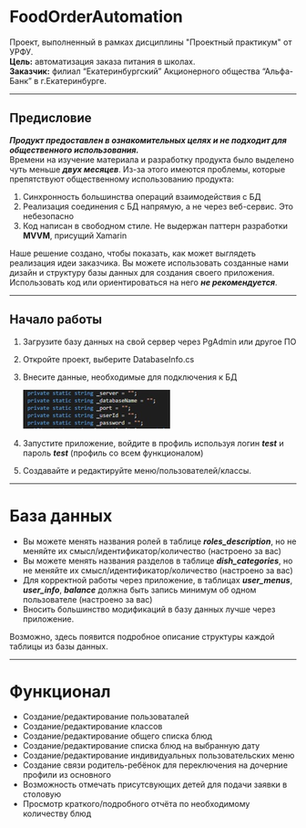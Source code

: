 # FoodOrderAutomation
Проект, выполненный в рамках дисциплины "Проектный практикум" от УРФУ.   
**Цель:** автоматизация заказа питания в школах.  
**Заказчик:** филиал “Екатеринбургский” Акционерного общества “Альфа-Банк” в г.Екатеринбурге.

<hr></hr>  

**Предисловие**
-----------------------------------
***Продукт предоставлен в ознакомительных целях и не подходит для общественного использования.***  
Времени на изучение материала и разработку продукта было выделено чуть меньше ***двух месяцев***. Из-за этого имеются проблемы, которые препятствуют общественному использованию продукта:  
1. Синхронность большинства операций взаимодействия с БД
2. Реализация соединения с БД напрямую, а не через веб-сервис. Это небезопасно
3. Код написан в свободном стиле. Не выдержан паттерн разработки **MVVM**, присущий Xamarin  

 Наше решение создано, чтобы показать, как может выглядеть реализация идеи заказчика. Вы можете использовать созданные нами дизайн и структуру базы данных для создания своего приложения. Использовать код или ориентироваться на него ***не рекомендуется***.
<hr></hr>  

**Начало работы**
-----------------------------------
1. Загрузите базу данных на свой сервер через PgAdmin или другое ПО
2. Откройте проект, выберите DatabaseInfo.cs  
3. Внесите данные, необходимые для подключения к БД  

    ![Подключение к БД](README/IMAGE1.jpg)
    
4. Запустите приложение, войдите в профиль используя логин ***test*** и пароль ***test*** (профиль со всем функционалом)
5. Создавайте и редактируйте меню/пользователей/классы. 
<hr></hr>  

**База данных**  
=====================
* Вы можете менять названия ролей в таблице ***roles_description***, но не меняйте их смысл/идентификатор/количество (настроено за вас)
* Вы можете менять названия разделов в таблице ***dish_categories***, но не меняйте их смысл/идентификатор/количество (настроено за вас)
* Для корректной работы через приложение, в таблицах ***user_menus***, ***user_info***, ***balance*** должна быть запись минимум об одном пользователе (настроено за вас)
* Вносить большинство модификаций в базу данных лучше через приложение.

Возможно, здесь появится подробное описание структуры каждой таблицы из базы данных.  
<hr></hr>  

**Функционал**  
=====================  
* Создание/редактирование пользоваталей
* Создание/редактирование классов
* Создание/редактирование общего списка блюд
* Создание/редактирование списка блюд на выбранную дату
* Создание/редактирование индивидуальных пользовательских меню
* Создание связи родитель-ребёнок для переключения на дочерние профили из основного
* Возможность отмечать присутсвующих детей для подачи заявки в столовую
* Просмотр краткого/подробного отчёта по необходимому количеству блюд


